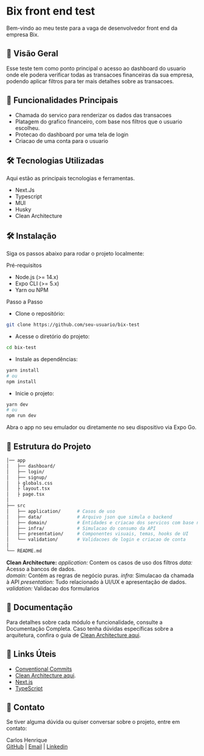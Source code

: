 # Bix front end test

Bem-vindo ao meu teste para a vaga de desenvolvedor front end da empresa Bix.

## 🚀 Visão Geral

Esse teste tem como ponto principal o acesso ao dashboard do usuario onde ele podera verificar todas as transacoes financeiras
da sua empresa, podendo aplicar filtros para ter mais detalhes sobre as transacoes.

## 🎯 Funcionalidades Principais

- Chamada do servico para renderizar os dados das transacoes
- Platagem do grafico financeiro, com base nos filtros que o usuario escolheu.
- Protecao do dashboard por uma tela de login
- Criacao de uma conta para o usuario

## 🛠️ Tecnologias Utilizadas

Aqui estão as principais tecnologias e ferramentas.

- Next.Js
- Typescript
- MUI
- Husky
- Clean Architecture

## 🛠️ Instalação

Siga os passos abaixo para rodar o projeto localmente:

Pré-requisitos

- Node.js (>= 14.x)
- Expo CLI (>= 5.x)
- Yarn ou NPM

Passo a Passo

- Clone o repositório:

```bash
git clone https://github.com/seu-usuario/bix-test
```

- Acesse o diretório do projeto:

```bash
cd bix-test
```

- Instale as dependências:

```bash
yarn install
# ou
npm install
```

- Inicie o projeto:

```bash
yarn dev
# ou
npm run dev
```

Abra o app no seu emulador ou diretamente no seu dispositivo via Expo Go.

## 📂 Estrutura do Projeto

```bash
│── app
│   ├── dashboard/
│   ├── login/
│   ├── signup/
│   ├ globals.css
│   ├ layout.tsx
│   ├ page.tsx
│
├── src
│   ├── application/      # Casos de uso
│   ├── data/             # Arquivo json que simula o backend
│   ├── domain/           # Entidades e criacao dos servicos com base no consumo da api
│   ├── infra/            # Simulacao do consumo da API
│   ├── presentation/     # Componentes visuais, temas, hooks de UI
│   └── validation/       # Validacoes de login e criacao de conta
│
└── README.md
```

**Clean Architecture:**
_application:_ Contem os casos de uso dos filtros
_data:_ Acesso a bancos de dados.  
_domain:_ Contém as regras de negócio puras.
_infra:_ Simulacao da chamada à API
_presentation:_ Tudo relacionado à UI/UX e apresentação de dados.
_validation:_ Validacao dos formularios

## 📄 Documentação

Para detalhes sobre cada módulo e funcionalidade, consulte a Documentação Completa.
Caso tenha dúvidas específicas sobre a arquitetura, confira o guia de [Clean Architecture aqui](https://blog.cleancoder.com/uncle-bob/2012/08/13/the-clean-architecture.html).

## 🔗 Links Úteis

- [Conventional Commits](https://www.conventionalcommits.org/en/v1.0.0/)  
- [Clean Architecture aqui](https://blog.cleancoder.com/uncle-bob/2012/08/13/the-clean-architecture.html).
- [Next.js](https://nextjs.org/)  
- [TypeScript](https://www.typescriptlang.org/)

## 🤝 Contato

Se tiver alguma dúvida ou quiser conversar sobre o projeto, entre em contato:

Carlos Henrique  
[GitHub](https://github.com/Ceagah2) | [Email](mailto:carlosceagah@gmail.com) | [Linkedin](https://linkedin.com/in/carlosceagah)  
